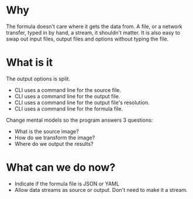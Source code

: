 # Why
The formula doesn't care where it gets the data from.
A file, or a network transfer, typed in by hand, a stream, it shouldn't matter.
It is also easy to swap out input files, output files and options without typing the file.

# What is it
The output options is split.

- CLI uses a command line for the source file.
- CLI uses a command line for the output file.
- CLI uses a command line for the output file's resolution.
- CLI uses a command line for the formula file.

Change mental models so the program answers 3 questions:
- What is the source image?
- How do we transform the image?
- Where do we output the results?

# What can we do now?
- Indicate if the formula file is JSON or YAML
- Allow data streams as source or output. Don't need to make it a stream. 